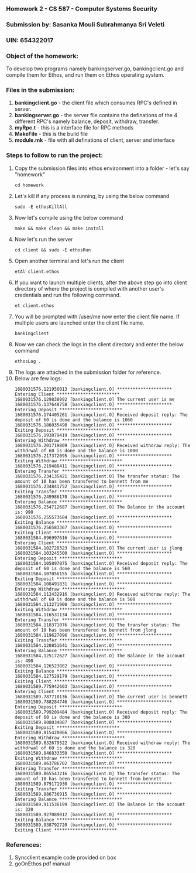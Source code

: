 <h3>Homework 2 - CS 587 - Computer Systems Security</h3>

<h3>Submission by: Sasanka Mouli Subrahmanya Sri Veleti</h3>
<h3>UIN: 654322017</h3>

<h3>Object of the homework:</h3>
<p>To develop two programs namely bankingserver.go, bankingclient.go and compile them for Ethos, and run them on Ethos operating system.</p>

<h3>Files in the submission:</h3>
<ol>
<li><b>bankingclient.go</b> - the client file which consumes RPC's defined in server.</li>
<li><b>bankingserver.go</b> - the server file contains the definations of the 4 different RPC's namely balance, deposit, withdraw, transfer.</li>
<li><b>myRpc.t</b> - this is a interface file for RPC methods </li>
<li><b>MakeFile</b> - this is the build file</li>
<li><b>module.mk</b> - file with all definations of client, server and interface</li>
</ol>

<h3>Steps to follow to run the project:</h3>
<ol>
<li>Copy the submission files into ethos environment into a folder - let's say "homework"</li>

```
cd homework
```

<li>Let's kill if any process is running, by using the below command</li>

```
sudo -E ethosKillAll
```

<li>Now let's compile using the below command</li>

```
make && make clean && make install
```

<li>Now let's run the server</li>

```
cd client && sudo -E ethosRun
```

<li>Open another terminal and let's run the client</li>

```
etAl client.ethos
```
<li>If you want to launch multiple clients, after the above step go into client directory of where the project is compiled with another user's credentials and run the following command.</li>

```
et client.ethos
```

<li>You will be prompted with /user/me now enter the client file name. If multiple users are launched enter the client file name.</li>

```
bankingclient
```

<li>Now we can check the logs in the client directory and enter the below command</li>

```
ethosLog .
```

<li>The logs are attached in the submission folder for reference.</li>

<li>Below are few logs:</li>

```
1680031576.121956013 [bankingclient.O] ********************* Entering Client ************************
1680031576.129838092 [bankingclient.O] The current user is me
1680031576.137648758 [bankingclient.O] ********************* Entering Deposit ************************
1680031576.174405261 [bankingclient.O] Received deposit reply: The deposit of 60 is done and the balance is 1060
1680031576.186035490 [bankingclient.O] ********************* Exiting Deposit ************************
1680031576.193879419 [bankingclient.O] ********************* Entering Withdraw ************************
1680031576.201719809 [bankingclient.O] Received withdraw reply: The withdrwal of 60 is done and the balance is 1000
1680031576.217372095 [bankingclient.O] ********************* Exiting Withdraw ************************
1680031576.219488411 [bankingclient.O] ********************* Entering Transfer ************************
1680031576.234135421 [bankingclient.O] The transfer status: The amount of 10 has been transfered to bennett from me
1680031576.234841752 [bankingclient.O] ********************* Exiting Transfer ************************
1680031576.249986170 [bankingclient.O] ********************* Entering Balance ************************
1680031576.254712687 [bankingclient.O] The Balance in the account is: 990
1680031576.255573684 [bankingclient.O] ********************* Exiting Balance ************************
1680031576.256583367 [bankingclient.O] ********************* Exiting Client ************************
1680031584.096997616 [bankingclient.O] ********************* Entering Client ************************
1680031584.102720323 [bankingclient.O] The current user is jlong
1680031584.103245500 [bankingclient.O] ********************* Entering Deposit ************************
1680031584.105897075 [bankingclient.O] Received deposit reply: The deposit of 60 is done and the balance is 560
1680031584.107056155 [bankingclient.O] ********************* Exiting Deposit ************************
1680031584.108491831 [bankingclient.O] ********************* Entering Withdraw ************************
1680031584.112432916 [bankingclient.O] Received withdraw reply: The withdrwal of 60 is done and the balance is 500
1680031584.113271900 [bankingclient.O] ********************* Exiting Withdraw ************************
1680031584.116531134 [bankingclient.O] ********************* Entering Transfer ************************
1680031584.118371076 [bankingclient.O] The transfer status: The amount of 10 has been transfered to bennett from jlong
1680031584.119627096 [bankingclient.O] ********************* Exiting Transfer ************************
1680031584.120851641 [bankingclient.O] ********************* Entering Balance ************************
1680031584.125172627 [bankingclient.O] The Balance in the account is: 490
1680031584.126523882 [bankingclient.O] ********************* Exiting Balance ************************
1680031584.127529179 [bankingclient.O] ********************* Exiting Client ************************
1680031589.775942603 [bankingclient.O] ********************* Entering Client ************************
1680031589.787710136 [bankingclient.O] The current user is bennett
1680031589.788284746 [bankingclient.O] ********************* Entering Deposit ************************
1680031589.799209484 [bankingclient.O] Received deposit reply: The deposit of 60 is done and the balance is 380
1680031589.808034887 [bankingclient.O] ********************* Exiting Deposit ************************
1680031589.815420066 [bankingclient.O] ********************* Entering Withdraw ************************
1680031589.832679522 [bankingclient.O] Received withdraw reply: The withdrwal of 60 is done and the balance is 320
1680031589.846833350 [bankingclient.O] ********************* Exiting Withdraw ************************
1680031589.863786702 [bankingclient.O] ********************* Entering Transfer ************************
1680031589.865543216 [bankingclient.O] The transfer status: The amount of 10 has been transfered to bennett from bennett
1680031589.879171930 [bankingclient.O] ********************* Exiting Transfer ************************
1680031589.886736915 [bankingclient.O] ********************* Entering Balance ************************
1680031589.911536199 [bankingclient.O] The Balance in the account is: 320
1680031589.927089012 [bankingclient.O] ********************* Exiting Balance ************************
1680031589.938792720 [bankingclient.O] ********************* Exiting Client ************************
```

</ol>

<h3>References:</h3>
<ol>
<li>Syncclient example code provided on box</li>
<li>goOnEthos pdf manual</li>
</ol>
